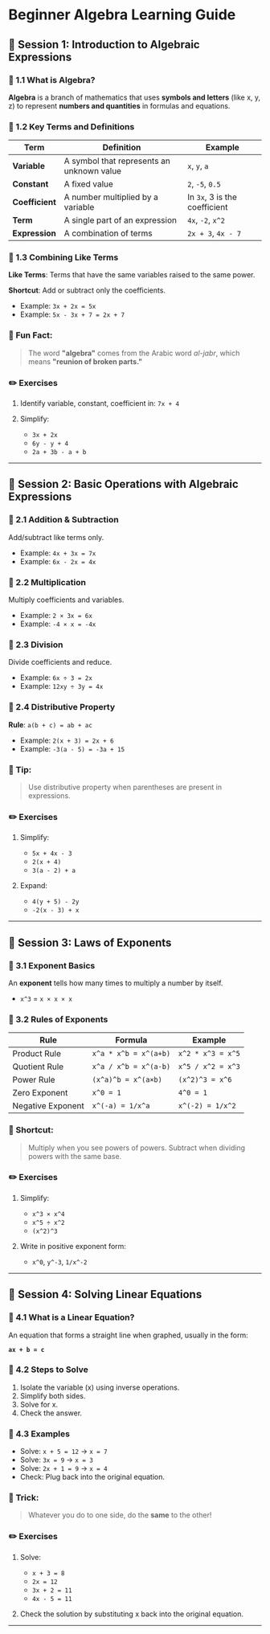 # Beginner Algebra Learning Guide

## 📘 Session 1: Introduction to Algebraic Expressions

### 🔹 1.1 What is Algebra?

**Algebra** is a branch of mathematics that uses **symbols and letters** (like x, y, z) to represent **numbers and quantities** in formulas and equations.

### 🔹 1.2 Key Terms and Definitions

| Term            | Definition                                | Example                       |
| --------------- | ----------------------------------------- | ----------------------------- |
| **Variable**    | A symbol that represents an unknown value | `x`, `y`, `a`                 |
| **Constant**    | A fixed value                             | `2`, `-5`, `0.5`              |
| **Coefficient** | A number multiplied by a variable         | In `3x`, 3 is the coefficient |
| **Term**        | A single part of an expression            | `4x`, `-2`, `x^2`             |
| **Expression**  | A combination of terms                    | `2x + 3`, `4x - 7`            |

### 🔹 1.3 Combining Like Terms

**Like Terms**: Terms that have the same variables raised to the same power.

**Shortcut**: Add or subtract only the coefficients.

* Example: `3x + 2x = 5x`
* Example: `5x - 3x + 7 = 2x + 7`

### 🧠 Fun Fact:

> The word **"algebra"** comes from the Arabic word *al-jabr*, which means **"reunion of broken parts."**

### ✏️ Exercises

1. Identify variable, constant, coefficient in: `7x + 4`
2. Simplify:

   * `3x + 2x`
   * `6y - y + 4`
   * `2a + 3b - a + b`

---

## 📘 Session 2: Basic Operations with Algebraic Expressions

### 🔹 2.1 Addition & Subtraction

Add/subtract like terms only.

* Example: `4x + 3x = 7x`
* Example: `6x - 2x = 4x`

### 🔹 2.2 Multiplication

Multiply coefficients and variables.

* Example: `2 × 3x = 6x`
* Example: `-4 × x = -4x`

### 🔹 2.3 Division

Divide coefficients and reduce.

* Example: `6x ÷ 3 = 2x`
* Example: `12xy ÷ 3y = 4x`

### 🔹 2.4 Distributive Property

**Rule**: `a(b + c) = ab + ac`

* Example: `2(x + 3) = 2x + 6`
* Example: `-3(a - 5) = -3a + 15`

### 🧠 Tip:

> Use distributive property when parentheses are present in expressions.

### ✏️ Exercises

1. Simplify:

   * `5x + 4x - 3`
   * `2(x + 4)`
   * `3(a - 2) + a`
2. Expand:

   * `4(y + 5) - 2y`
   * `-2(x - 3) + x`

---

## 📘 Session 3: Laws of Exponents

### 🔹 3.1 Exponent Basics

An **exponent** tells how many times to multiply a number by itself.

* `x^3` = `x × x × x`

### 🔹 3.2 Rules of Exponents

| Rule              | Formula               | Example           |
| ----------------- | --------------------- | ----------------- |
| Product Rule      | `x^a * x^b = x^(a+b)` | `x^2 * x^3 = x^5` |
| Quotient Rule     | `x^a / x^b = x^(a-b)` | `x^5 / x^2 = x^3` |
| Power Rule        | `(x^a)^b = x^(a×b)`   | `(x^2)^3 = x^6`   |
| Zero Exponent     | `x^0 = 1`             | `4^0 = 1`         |
| Negative Exponent | `x^(-a) = 1/x^a`      | `x^(-2) = 1/x^2`  |

### 🧠 Shortcut:

> Multiply when you see powers of powers.
> Subtract when dividing powers with the same base.

### ✏️ Exercises

1. Simplify:

   * `x^3 × x^4`
   * `x^5 ÷ x^2`
   * `(x^2)^3`
2. Write in positive exponent form:

   * `x^0`, `y^-3`, `1/x^-2`

---

## 📘 Session 4: Solving Linear Equations

### 🔹 4.1 What is a Linear Equation?

An equation that forms a straight line when graphed, usually in the form:

**`ax + b = c`**

### 🔹 4.2 Steps to Solve

1. Isolate the variable (x) using inverse operations.
2. Simplify both sides.
3. Solve for x.
4. Check the answer.

### 🔹 4.3 Examples

* Solve: `x + 5 = 12` → `x = 7`
* Solve: `3x = 9` → `x = 3`
* Solve: `2x + 1 = 9` → `x = 4`
* Check: Plug back into the original equation.

### 🧠 Trick:

> Whatever you do to one side, do the **same** to the other!

### ✏️ Exercises

1. Solve:

   * `x + 3 = 8`
   * `2x = 12`
   * `3x + 2 = 11`
   * `4x - 5 = 11`
2. Check the solution by substituting x back into the original equation.

---

